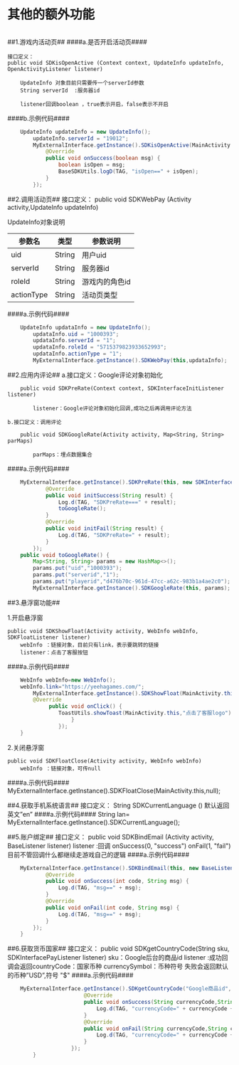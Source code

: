 # 其他的额外功能 #
######
##1.游戏内活动页##
####a.是否开启活动页####

    接口定义：
	public void SDKisOpenActive (Context context, UpdateInfo updateInfo, OpenActivityListener listener)

	 	UpdateInfo 对象目前只需要传一个serverId参数 
	 	String serverId  :服务器id
	
	 	listener回调boolean ，true表示开启，false表示不开启

####b.示例代码####
```java
	UpdateInfo updateInfo = new UpdateInfo();
        updateInfo.serverId = "19012";
        MyExternalInterface.getInstance().SDKisOpenActive(MainActivity.this, updateInfo, new OpenActivityListener() {
            @Override
            public void onSuccess(boolean msg) {
                boolean isOpen = msg;
                BaseSDKUtils.logD(TAG, "isOpen==" + isOpen);
            }
        });
```

##2.调用活动页##
    接口定义：
	public void SDKWebPay (Activity activity,UpdateInfo updateInfo)

UpdateInfo对象说明

参数名|	类型|参数说明
 ---|----|----
uid|String|	用户uid
serverId|String|服务器id
roleId|	String|	游戏内的角色id
actionType|	String|	活动页类型

####a.示例代码####
```java
    UpdateInfo updataInfo = new UpdateInfo();
        updataInfo.uid = "1000393";
        updataInfo.serverId = "1";
        updataInfo.roleId = "5715379823933652993";
        updataInfo.actionType = "1";
		MyExternalInterface.getInstance().SDKWebPay(this,updataInfo);
```
##2.应用内评论##
    a.接口定义：Google评论对象初始化

		public void SDKPreRate(Context context, SDKInterfaceInitListener listener)

   			listener：Google评论对象初始化回调,成功之后再调用评论方法

    b.接口定义：调用评论 

   		public void SDKGoogleRate(Activity activity, Map<String, String> parMaps) 

   			parMaps：埋点数据集合

####a.示例代码####
```java
    MyExternalInterface.getInstance().SDKPreRate(this, new SDKInterfaceInitListener() {
            @Override
            public void initSuccess(String result) {
                Log.d(TAG, "SDKPreRate===" + result);
                toGoogleRate();
            }
            @Override
            public void initFail(String result) {
                Log.d(TAG, "SDKPreRate=" + result);
            }
        });	
	public void toGoogleRate() {
        Map<String, String> params = new HashMap<>();
        params.put("uid","1000393");
        params.put("serverid","1");
        params.put("playerid","d476b70c-961d-47cc-a62c-983b1a4ae2c0");
        MyExternalInterface.getInstance().SDKGoogleRate(this, params);
```
##3.悬浮窗功能##

1.开启悬浮窗
	
	public void SDKShowFloat(Activity activity, WebInfo webInfo, SDKFloatListener listener)
		webInfo ：链接对象，目前只有link，表示要跳转的链接
		listener：点击了客服按钮

####a.示例代码####
```java
    WebInfo webInfo=new WebInfo();
	webInfo.link="https://yeehagames.com/";
        MyExternalInterface.getInstance().SDKShowFloat(MainActivity.this,webInfo,new SDKFloatListener() {
        @Override
             public void onClick() {
                ToastUtils.showToast(MainActivity.this,"点击了客服logo");
                    }
                });
	}
```

2.关闭悬浮窗

    public void SDKFloatClose(Activity activity, WebInfo webInfo)
		webInfo ：链接对象，可传null

####a.示例代码####
	MyExternalInterface.getInstance().SDKFloatClose(MainActivity.this,null);

##4.获取手机系统语言##
    接口定义：
	 String SDKCurrentLanguage ()
 		默认返回 英文”en”
####a.示例代码####
    String lan=  MyExternalInterface.getInstance().SDKCurrentLanguage();

##5.账户绑定##
    接口定义：
	public void SDKBindEmail (Activity activity, BaseListener listener)
		listener :回调
		onSuccess(0, "success")
		onFail(1, "fail")
	目前不管回调什么都继续走游戏自己的逻辑
####a.示例代码####
```java
    MyExternalInterface.getInstance().SDKBindEmail(this, new BaseListener() {
            @Override
            public void onSuccess(int code, String msg) {
                Log.d(TAG, "msg==" + msg);
            }
            @Override
            public void onFail(int code, String msg) {
                Log.d(TAG, "msg==" + msg);
            }
        });
	}
```

##6.获取货币国家##
    接口定义：
	public void SDKgetCountryCode(String sku, SDKInterfacePayListener listener)
		sku：Google后台的商品id
		listener :成功回调会返回countryCode：国家币种  currencySymbol：币种符号
	    失败会返回默认的币种”USD”,符号 "$"
####a.示例代码####
```java
    MyExternalInterface.getInstance().SDKgetCountryCode("Google商品id", new SDKInterfacePayListener() {
                        @Override
                        public void onSuccess(String currencyCode,String currencySymbol) {
                            Log.d(TAG, "currencyCode=" + currencyCode + "   currencySymbol====" + currencySymbol);
                        }
                        @Override
                        public void onFail(String currencyCode,String currencySymbol) {
                            Log.d(TAG, "currencyCode=" + currencyCode + "   currencySymbol====" + currencySymbol);
                        }
                    });	
		}			
```

